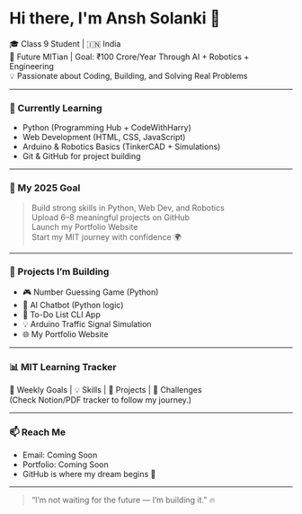 # Hi there, I'm Ansh Solanki 👋

🎓 Class 9 Student | 🇮🇳 India  
🤖 Future MITian | Goal: ₹100 Crore/Year Through AI + Robotics + Engineering  
💡 Passionate about Coding, Building, and Solving Real Problems

---

### 🔧 Currently Learning
- Python (Programming Hub + CodeWithHarry)
- Web Development (HTML, CSS, JavaScript)
- Arduino & Robotics Basics (TinkerCAD + Simulations)
- Git & GitHub for project building

---

### 🚀 My 2025 Goal
> Build strong skills in Python, Web Dev, and Robotics  
> Upload 6–8 meaningful projects on GitHub  
> Launch my Portfolio Website  
> Start my MIT journey with confidence 🌍

---

### 📂 Projects I’m Building
- 🎮 Number Guessing Game (Python)
- 🧠 AI Chatbot (Python logic)
- 📝 To-Do List CLI App
- 💡 Arduino Traffic Signal Simulation
- 🌐 My Portfolio Website

---

### 📊 MIT Learning Tracker
📆 Weekly Goals | 💡 Skills | 🧪 Projects | 🧠 Challenges  
(Check Notion/PDF tracker to follow my journey.)

---

### 📫 Reach Me
- Email: Coming Soon
- Portfolio: Coming Soon
- GitHub is where my dream begins 👣

---

> “I’m not waiting for the future — I’m building it.” 🔥
